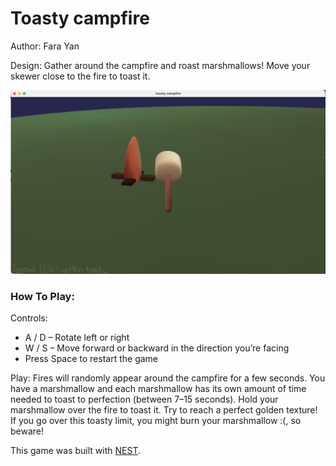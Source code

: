 # Toasty campfire

Author: Fara Yan

Design: Gather around the campfire and roast marshmallows! Move your skewer close to the fire to toast it.

![Screen Shot](./dist/screenshot.png)

### How To Play:

Controls:
* A / D – Rotate left or right
* W / S – Move forward or backward in the direction you’re facing
* Press Space to restart the game

Play:
Fires will randomly appear around the campfire for a few seconds. You have a marshmallow and each marshmallow has its own amount of time needed to toast to perfection (between 7–15 seconds). Hold your marshmallow over the fire to toast it. Try to reach a perfect golden texture! If you go over this toasty limit, you might burn your marshmallow :(, so beware!

This game was built with [NEST](NEST.md).
